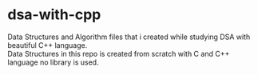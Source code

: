 # dsa-with-cpp

Data Structures and Algorithm files that i created while studying DSA with beautiful C++ language.\
Data Structures in this repo is created from scratch with C and C++ language no library is used.
